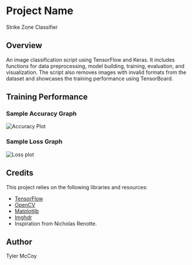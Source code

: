 # Project Name

Strike Zone Classifier

## Overview

An image classification script using TensorFlow and Keras. It includes functions for data preprocessing,
model building, training, evaluation, and visualization. The script also removes images with invalid formats from
the dataset and showcases the training performance using TensorBoard.


## Training Performance

### Sample Accuracy Graph

![Accuracy Plot](https://github.com/tjmccoy/Strike-Zone-Classifier/assets/144307884/3ecd1930-d13e-466c-b474-fcbd36c5d28c)

### Sample Loss Graph

![Loss plot](https://github.com/tjmccoy/Strike-Zone-Classifier/assets/144307884/40a58a24-e45d-4816-9155-ecddfadafee5)


## Credits

This project relies on the following libraries and resources:

- [TensorFlow](https://www.tensorflow.org/)
- [OpenCV](https://opencv.org/)
- [Matplotlib](https://matplotlib.org/)
- [Imghdr](https://docs.python.org/3/library/imghdr.html)
- Inspiration from Nicholas Renotte.


## Author

Tyler McCoy
